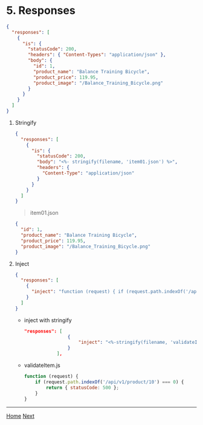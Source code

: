 # 5. Responses

```json
{
  "responses": [
    {
      "is": {
        "statusCode": 200,
        "headers": { "Content-Types": "application/json" },
        "body": {
          "id": 1,
          "product_name": "Balance Training Bicycle",
          "product_price": 119.95,
          "product_image": "/Balance_Training_Bicycle.png"
        }
      }
    }
  ]
}
```

1. Stringify

   ```json
   {
     "responses": [
       {
         "is": {
           "statusCode": 200,
           "body": "<%- stringify(filename, 'item01.json') %>",
           "headers": {
             "Content-Type": "application/json"
           }
         }
       }
     ]
   }
   ```

   > item01.json

   ```json
   {
     "id": 1,
     "product_name": "Balance Training Bicycle",
     "product_price": 119.95,
     "product_image": "/Balance_Training_Bicycle.png"
   }
   ```

2. Inject

   ```json
   {
     "responses": [
       {
         "inject": "function (request) { if (request.path.indexOf('/api/v1/product/10') === 0) { return { statusCode: 500 }; } }"
       }
     ]
   }
   ```

   - inject with stringify

     ```json
     "responses": [
                     {
                         "inject": "<%-stringify(filename, 'validateItem.js') %>"
                     }
                 ],
     ```

   - validateItem.js

     ```js
     function (request) {
         if (request.path.indexOf('/api/v1/product/10') === 0) {
             return { statusCode: 500 };
         }
     }
     ```

---

[Home](README.md) [Next](./06-Behaviors.md)
